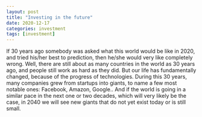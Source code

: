 ```yaml
---
layout: post
title: "Investing in the future"
date: 2020-12-17
categories: investment
tags: [investment]
---
```


If 30 years ago somebody was asked what this world would be like in 2020, and tried his/her best to prediction, then he/she would very like completely wrong. Well, there are still about as many countries in the world as 30 years ago, and people still work as hard as they did. But our life has fundamentally changed, because of the progress of technologies. During this 30 years, many companies grew from startups into giants, to name a few most notable ones: Facebook, Amazon, Google.. And if the world is going in a similar pace in the next one or two decades, which will very likely be the case, in 2040 we will see new giants that do not yet exist today or is still small.
